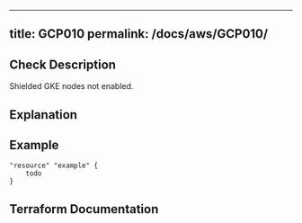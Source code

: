 
---
title: GCP010
permalink: /docs/aws/GCP010/
---


## Check Description

Shielded GKE nodes not enabled.

## Explanation

## Example

```
"resource" "example" {
	todo
}
```

## Terraform Documentation
